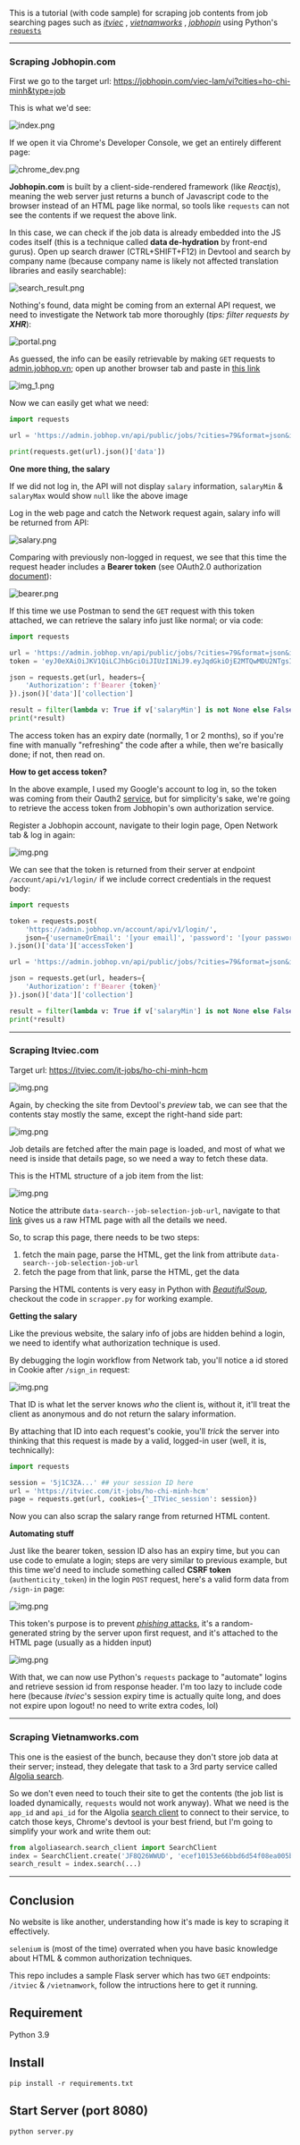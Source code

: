 This is a tutorial (with code sample) for scraping job contents from job searching pages such as 
[_itviec_](itviec.com)
, [_vietnamworks_](https://www.vietnamworks.com/)
, [_jobhopin_](https://jobhopin.com/)
using Python's [`requests`](https://requests.readthedocs.io/en/master/)

---

### Scraping Jobhopin.com
First we go to the target url: https://jobhopin.com/viec-lam/vi?cities=ho-chi-minh&type=job

This is what we'd see:

![index.png](img/jobhopin/1.png)

If we open it via Chrome's Developer Console, we get an entirely different page:

![chrome_dev.png](img/jobhopin/2.png)

**Jobhopin.com** is built by a client-side-rendered framework (like _Reactjs_), meaning the web server just 
returns a bunch of Javascript code to the browser instead of an HTML page like normal, so tools like 
`requests` can not see the contents if we request the above link.

In this case, we can check if the job data is already embedded into the JS codes itself (this is a technique 
called **data de-hydration** by front-end gurus). Open up search drawer (CTRL+SHIFT+F12) in Devtool and search 
by company name (because company name is likely not affected translation libraries and easily searchable):

![search_result.png](img/jobhopin/3.png)

Nothing's found, data might be coming from an external API request, we need to investigate the Network tab more 
thoroughly (_tips: filter requests by __XHR___):

![portal.png](img/jobhopin/4.png)

As guessed, the info can be easily retrievable by making `GET` requests to [admin.jobhop.vn](admin.jobhop.vn/api/public/jobs);
open up another browser tab and paste in
[this link](https://admin.jobhop.vn/api/public/jobs/?cities=79&industries=&levels=&jobTypes=&salaryMin=0&page=1&pageSize=10&ordering=)

![img_1.png](img/jobhopin/6.png)

Now we can easily get what we need:
```python
import requests

url = 'https://admin.jobhop.vn/api/public/jobs/?cities=79&format=json&industries=&jobTypes=&levels=&ordering=&page=1&pageSize=10&salaryMin=0'

print(requests.get(url).json()['data'])
```

**One more thing, the salary**

If we did not log in, the API will not display `salary` information, `salaryMin` & `salaryMax` would show `null`
like the above image

Log in the web page and catch the Network request again, salary info will be returned from API:

![salary.png](img/jobhopin/7.png)

Comparing with previously non-logged in request, we see that this time the request header includes a **Bearer token**
(see OAuth2.0 authorization [document](https://tools.ietf.org/html/rfc6750)):

![bearer.png](img/jobhopin/8.png)

If this time we use Postman to send the `GET` request with this token attached, we can retrieve the salary info 
just like normal; or via code:
```python
import requests

url = 'https://admin.jobhop.vn/api/public/jobs/?cities=79&format=json&industries=&jobTypes=&levels=&ordering=&page=1&pageSize=10&salaryMin=0'
token = 'eyJ0eXAiOiJKV1QiLCJhbGciOiJIUzI1NiJ9.eyJqdGkiOjE2MTQwMDU2NTgsInN1YiI6IjEzMGM0ZWNlLWI4NWItNGQzZC04Y2M0LTJjZjMzODVhMTVjMCIsImlhdCI6MTYxMzQ2MjA1OSwiZXhwIjoxNjIyMTAyMDU5fQ.mOicukGrkSTyHb1O1Dj10Wj3dKhOOw7WaO5zUV4faPM'

json = requests.get(url, headers={
    'Authorization': f'Bearer {token}'
}).json()['data']['collection']

result = filter(lambda v: True if v['salaryMin'] is not None else False, json)
print(*result)
```

The access token has an expiry date (normally, 1 or 2 months), so if you're fine with manually "refreshing" the code
after a while, then we're basically done; if not, then read on.

**How to get access token?**

In the above example, I used my Google's account to log in, so the token was coming from their Oauth2 [service](https://developers.google.com/identity/protocols/oauth2/openid-connect#sendauthrequest),
but for simplicity's sake, we're going to retrieve the access token from Jobhopin's own authorization service.

Register a Jobhopin account, navigate to their login page, Open Network tab & log in again:

![img.png](img/jobhopin/9.png)

We can see that the token is returned from their server at endpoint `/account/api/v1/login/` if we include
correct credentials in the request body:
```python
import requests

token = requests.post(
    'https://admin.jobhop.vn/account/api/v1/login/',
    json={'usernameOrEmail': '[your email]', 'password': '[your password]', 'role': 'ROLE_JOBSEEKER'},
).json()['data']['accessToken']

url = 'https://admin.jobhop.vn/api/public/jobs/?cities=79&format=json&industries=&jobTypes=&levels=&ordering=&page=1&pageSize=10&salaryMin=0'

json = requests.get(url, headers={
    'Authorization': f'Bearer {token}'
}).json()['data']['collection']

result = filter(lambda v: True if v['salaryMin'] is not None else False, json)
print(*result)
```
---
### Scraping Itviec.com
Target url: https://itviec.com/it-jobs/ho-chi-minh-hcm

![img.png](img/itviec/0.png)

Again, by checking the site from Devtool's _preview_ tab, we can see that the contents stay mostly the same, 
except the right-hand side part:

![img.png](img/itviec/1.png)

Job details are fetched after the main page is loaded, and most of what we need is inside that details page, 
so we need a way to fetch these data.

This is the HTML structure of a job item from the list:

![img.png](img/itviec/2.png)

Notice the attribute `data-search--job-selection-job-url`, navigate to that [link](https://itviec.com/it-jobs/frontend-engineer-vuejs-reactjs-line-vietnam-5858/content) 
gives us a raw HTML page with all the details we need.

So, to scrap this page, there needs to be two steps:
1. fetch the main page, parse the HTML, get the link from attribute `data-search--job-selection-job-url`
2. fetch the page from that link, parse the HTML, get the data

Parsing the HTML contents is very easy in Python with [_BeautifulSoup_](https://pypi.org/project/beautifulsoup4/), 
checkout the code in `scrapper.py` for working example.

**Getting the salary**

Like the previous website, the salary info of jobs are hidden behind a login, we need to identify what authorization 
technique is used.

By debugging the login workflow from Network tab, you'll notice a id stored in Cookie after `/sign_in` request:

![img.png](img/itviec/3.png)

That ID is what let the server knows _who_ the client is, without it, it'll treat the client as anonymous and do not 
return the salary information.

By attaching that ID into each request's cookie, you'll _trick_ the server into thinking that this request is made 
by a valid, logged-in user (well, it is, technically):

```python
import requests

session = '5j1C3ZA...' ## your session ID here
url = 'https://itviec.com/it-jobs/ho-chi-minh-hcm'
page = requests.get(url, cookies={'_ITViec_session': session})
```

Now you can also scrap the salary range from returned HTML content.

**Automating stuff**

Just like the bearer token, session ID also has an expiry time, but you can use code to emulate a login; steps are 
very similar to previous example, but this time we'd need to include something called __CSRF token__ (`authenticity_token`) 
in the login `POST` request, here's a valid form data from `/sign-in` page:

![img.png](img/itviec/4.png)

This token's purpose is to prevent [_phishing_ attacks](https://owasp.org/www-community/attacks/csrf), it's a random-generated 
string by the server upon first request, and it's attached to the HTML page (usually as a hidden input)

![img.png](img/itviec/5.png)

With that, we can now use Python's `requests` package to "automate" logins and retrieve session id from response header. 
I'm too lazy to include code here (because _itviec_'s session expiry time is actually quite long, and does not expire 
upon logout! no need to write extra codes, lol)

---

### Scraping Vietnamworks.com

This one is the easiest of the bunch, because they don't store job data at their server; instead, they delegate that task to a 3rd party service called [Algolia search](https://www.algolia.com/products/search/).

So we don't even need to touch their site to get the contents (the job list is loaded dynamically, `requests` would not work anyway). 
What we need is the `app_id` and `api_id` for the Algolia [search client](https://github.com/algolia/algoliasearch-client-python) to connect to their service, to catch those keys, Chrome's devtool is your best friend, but I'm going to simplify your work and write them out:
```python
from algoliasearch.search_client import SearchClient
index = SearchClient.create('JF8Q26WWUD', 'ecef10153e66bbd6d54f08ea005b60fc').init_index('vnw_job_v2')
search_result = index.search(...)
```

---

## Conclusion

No website is like another, understanding how it's made is key to scraping it effectively.

`selenium` is (most of the time) overrated when you have basic knowledge about HTML & common authorization techniques.

This repo includes a sample Flask server which has two `GET` endpoints: `/itviec` & `/vietnamwork`, follow the intructions here to get it running.

## Requirement
Python 3.9

## Install
`pip install -r requirements.txt`

## Start Server (port 8080)
`python server.py`
